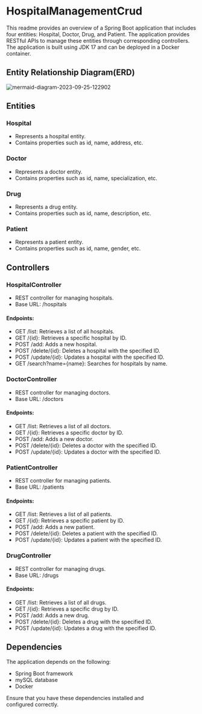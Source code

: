 # HospitalManagementCrud
This readme provides an overview of a Spring Boot application that includes four entities: Hospital, Doctor, Drug, and Patient. The application provides RESTful APIs to manage these entities through corresponding controllers. The application is built using JDK 17 and can be deployed in a Docker container.

## Entity Relationship Diagram(ERD)
![mermaid-diagram-2023-09-25-122902](https://github.com/elsayedzahran/HospitalManagementCrud/assets/68614758/7f01ef9b-d16f-49a0-944f-f61c6532ce2c)

## Entities

### Hospital
- Represents a hospital entity.
- Contains properties such as id, name, address, etc.

### Doctor
- Represents a doctor entity.
- Contains properties such as id, name, specialization, etc.

### Drug
- Represents a drug entity.
- Contains properties such as id, name, description, etc.

### Patient
- Represents a patient entity.
- Contains properties such as id, name, gender, etc.

## Controllers

### HospitalController
- REST controller for managing hospitals.
- Base URL: /hospitals

#### Endpoints:
- GET /list: Retrieves a list of all hospitals.
- GET /{id}: Retrieves a specific hospital by ID.
- POST /add: Adds a new hospital.
- POST /delete/{id}: Deletes a hospital with the specified ID.
- POST /update/{id}: Updates a hospital with the specified ID.
- GET /search?name={name}: Searches for hospitals by name.

### DoctorController
- REST controller for managing doctors.
- Base URL: /doctors

#### Endpoints:
- GET /list: Retrieves a list of all doctors.
- GET /{id}: Retrieves a specific doctor by ID.
- POST /add: Adds a new doctor.
- POST /delete/{id}: Deletes a doctor with the specified ID.
- POST /update/{id}: Updates a doctor with the specified ID.

### PatientController
- REST controller for managing patients.
- Base URL: /patients

#### Endpoints:
- GET /list: Retrieves a list of all patients.
- GET /{id}: Retrieves a specific patient by ID.
- POST /add: Adds a new patient.
- POST /delete/{id}: Deletes a patient with the specified ID.
- POST /update/{id}: Updates a patient with the specified ID.

### DrugController
- REST controller for managing drugs.
- Base URL: /drugs

#### Endpoints:
- GET /list: Retrieves a list of all drugs.
- GET /{id}: Retrieves a specific drug by ID.
- POST /add: Adds a new drug.
- POST /delete/{id}: Deletes a drug with the specified ID.
- POST /update/{id}: Updates a drug with the specified ID.

## Dependencies

The application depends on the following:
- Spring Boot framework
- mySQL database 
- Docker

Ensure that you have these dependencies installed and configured correctly.
